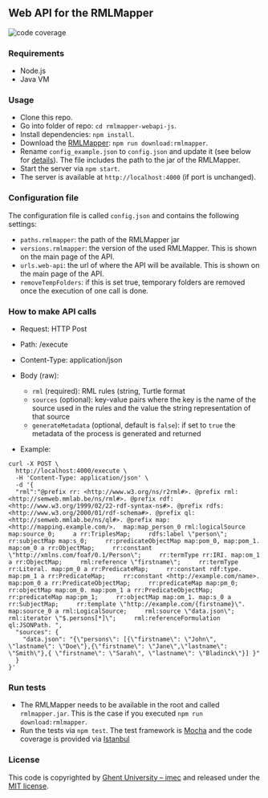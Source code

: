 ## Web API for the RMLMapper

![code coverage](https://img.shields.io/badge/coverage-100%25-success.svg)

### Requirements
- Node.js
- Java VM

### Usage
- Clone this repo.
- Go into folder of repo: `cd rmlmapper-webapi-js`.
- Install dependencies: `npm install`.
- Download the [RMLMapper](https://github.com/RMLio/rmlmapper-java): `npm run download:rmlmapper`.
- Rename `config_example.json` to `config.json` and update it (see below for [details](#configuration-file)). 
The file includes the path to the jar of the RMLMapper.
- Start the server via `npm start`.
- The server is available at `http://localhost:4000` (if port is unchanged).

### Configuration file
The configuration file is called `config.json` and contains the following settings:

- `paths.rmlmapper`: the path of the RMLMapper jar
- `versions.rmlmapper`: the version of the used RMLMapper. This is shown on the main page of the API.
- `urls.web-api`: the url of where the API will be available. This is shown on the main page of the API.
- `removeTempFolders`: if this is set true, temporary folders are removed once the execution of one call is done.

### How to make API calls

- Request: HTTP Post
- Path: /execute
- Content-Type: application/json
- Body (raw):
  - `rml` (required): RML rules (string, Turtle format
  - `sources` (optional): key-value pairs where the key is the name of the source used in the rules and the value the string representation of that source
  - `generateMetadata` (optional, default is `false`): if set to `true` the metadata of the process is generated and returned
                      

- Example:
```
curl -X POST \
  http://localhost:4000/execute \
  -H 'Content-Type: application/json' \
  -d '{
  "rml":"@prefix rr: <http://www.w3.org/ns/r2rml#>. @prefix rml: <http://semweb.mmlab.be/ns/rml#>. @prefix rdf: <http://www.w3.org/1999/02/22-rdf-syntax-ns#>. @prefix rdfs: <http://www.w3.org/2000/01/rdf-schema#>. @prefix ql: <http://semweb.mmlab.be/ns/ql#>. @prefix map: <http://mapping.example.com/>.  map:map_person_0 rml:logicalSource map:source_0;     a rr:TriplesMap;     rdfs:label \"person\";     rr:subjectMap map:s_0;     rr:predicateObjectMap map:pom_0, map:pom_1. map:om_0 a rr:ObjectMap;     rr:constant \"http://xmlns.com/foaf/0.1/Person\";     rr:termType rr:IRI. map:om_1 a rr:ObjectMap;     rml:reference \"firstname\";     rr:termType rr:Literal. map:pm_0 a rr:PredicateMap;     rr:constant rdf:type. map:pm_1 a rr:PredicateMap;     rr:constant <http://example.com/name>. map:pom_0 a rr:PredicateObjectMap;     rr:predicateMap map:pm_0;     rr:objectMap map:om_0. map:pom_1 a rr:PredicateObjectMap;     rr:predicateMap map:pm_1;     rr:objectMap map:om_1. map:s_0 a rr:SubjectMap;     rr:template \"http://example.com/{firstname}\". map:source_0 a rml:LogicalSource;     rml:source \"data.json\";     rml:iterator \"$.persons[*]\";     rml:referenceFormulation ql:JSONPath. ",
  "sources": {
  	"data.json": "{\"persons\": [{\"firstname\": \"John\", \"lastname\": \"Doe\"},{\"firstname\": \"Jane\",\"lastname\": \"Smith\"},{ \"firstname\": \"Sarah\", \"lastname\": \"Bladinck\"}] }"
  }
}'
```

### Run tests

- The RMLMapper needs to be available in the root and called `rmlmapper.jar`.
This is the case if you executed `npm run download:rmlmapper`.
- Run the tests via `npm test`.
The test framework is [Mocha](https://mochajs.org/) and the code coverage is provided via [Istanbul](https://istanbul.js.org/)

### License

This code is copyrighted by [Ghent University – imec](http://idlab.ugent.be/) and 
released under the [MIT license](http://opensource.org/licenses/MIT).
